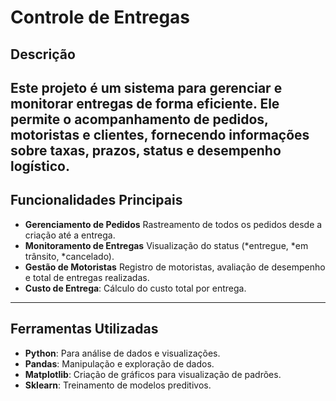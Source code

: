 # **Controle de Entregas**
## **Descrição**
Este projeto é um sistema para gerenciar e monitorar entregas de forma eficiente.
Ele permite o acompanhamento de pedidos, motoristas e clientes, fornecendo informações sobre taxas, prazos, status e desempenho logístico.
-----
## **Funcionalidades Principais**
- **Gerenciamento de Pedidos**
Rastreamento de todos os pedidos desde a criação até a entrega.
- **Monitoramento de Entregas**
Visualização do status (*entregue, *em trânsito, *cancelado).
- **Gestão de Motoristas**
Registro de motoristas, avaliação de desempenho e total de entregas realizadas.
- **Custo de Entrega**:
Cálculo do custo total por entrega.
-----
## **Ferramentas Utilizadas**
- **Python**: Para análise de dados e visualizações.
- **Pandas**: Manipulação e exploração de dados.
- **Matplotlib**: Criação de gráficos para visualização de padrões.
- **Sklearn**: Treinamento de modelos preditivos.

